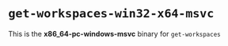 # `get-workspaces-win32-x64-msvc`

This is the **x86_64-pc-windows-msvc** binary for `get-workspaces`
